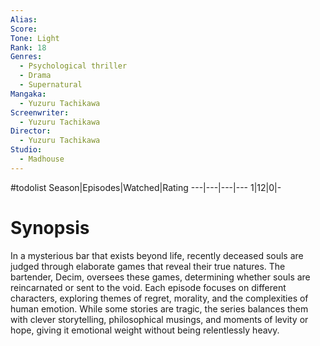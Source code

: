 ```yaml
---
Alias:
Score:
Tone: Light
Rank: 18
Genres:
  - Psychological thriller
  - Drama
  - Supernatural
Mangaka:
  - Yuzuru Tachikawa
Screenwriter:
  - Yuzuru Tachikawa
Director:
  - Yuzuru Tachikawa
Studio:
  - Madhouse
---
```

#todolist
Season|Episodes|Watched|Rating
---|---|---|---
1|12|0|-

# Synopsis
In a mysterious bar that exists beyond life, recently deceased souls are judged through elaborate games that reveal their true natures. The bartender, Decim, oversees these games, determining whether souls are reincarnated or sent to the void. Each episode focuses on different characters, exploring themes of regret, morality, and the complexities of human emotion. While some stories are tragic, the series balances them with clever storytelling, philosophical musings, and moments of levity or hope, giving it emotional weight without being relentlessly heavy.
